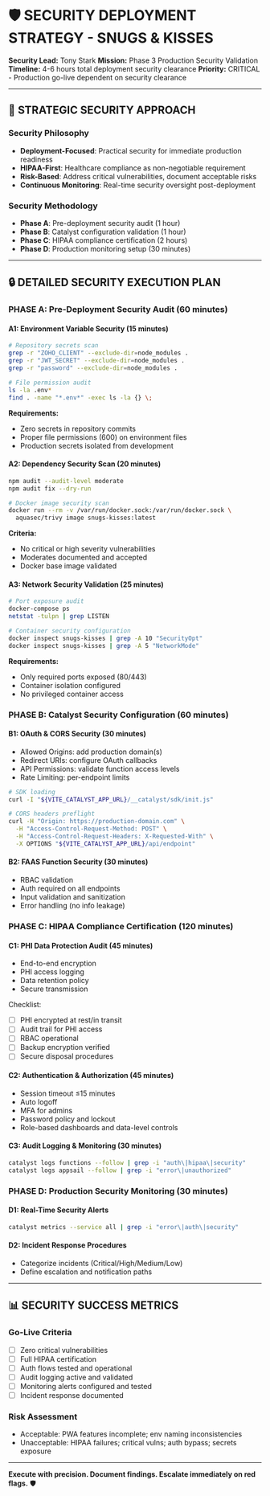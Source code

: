 # 🛡️ SECURITY DEPLOYMENT STRATEGY - SNUGS & KISSES

**Security Lead:** Tony Stark
**Mission:** Phase 3 Production Security Validation
**Timeline:** 4-6 hours total deployment security clearance
**Priority:** CRITICAL - Production go-live dependent on security clearance

---

## 🎯 STRATEGIC SECURITY APPROACH

### **Security Philosophy**
- **Deployment-Focused**: Practical security for immediate production readiness
- **HIPAA-First**: Healthcare compliance as non-negotiable requirement
- **Risk-Based**: Address critical vulnerabilities, document acceptable risks
- **Continuous Monitoring**: Real-time security oversight post-deployment

### **Security Methodology**
- **Phase A**: Pre-deployment security audit (1 hour)
- **Phase B**: Catalyst configuration validation (1 hour)
- **Phase C**: HIPAA compliance certification (2 hours)
- **Phase D**: Production monitoring setup (30 minutes)

---

## 🔒 DETAILED SECURITY EXECUTION PLAN

### **PHASE A: Pre-Deployment Security Audit (60 minutes)**

#### A1: Environment Variable Security (15 minutes)
```bash
# Repository secrets scan
grep -r "ZOHO_CLIENT" --exclude-dir=node_modules .
grep -r "JWT_SECRET" --exclude-dir=node_modules .
grep -r "password" --exclude-dir=node_modules .

# File permission audit
ls -la .env*
find . -name "*.env*" -exec ls -la {} \;
```

**Requirements:**
- Zero secrets in repository commits
- Proper file permissions (600) on environment files
- Production secrets isolated from development

#### A2: Dependency Security Scan (20 minutes)
```bash
npm audit --audit-level moderate
npm audit fix --dry-run

# Docker image security scan
docker run --rm -v /var/run/docker.sock:/var/run/docker.sock \
  aquasec/trivy image snugs-kisses:latest
```

**Criteria:**
- No critical or high severity vulnerabilities
- Moderates documented and accepted
- Docker base image validated

#### A3: Network Security Validation (25 minutes)
```bash
# Port exposure audit
docker-compose ps
netstat -tulpn | grep LISTEN

# Container security configuration
docker inspect snugs-kisses | grep -A 10 "SecurityOpt"
docker inspect snugs-kisses | grep -A 5 "NetworkMode"
```

**Requirements:**
- Only required ports exposed (80/443)
- Container isolation configured
- No privileged container access

### **PHASE B: Catalyst Security Configuration (60 minutes)**

#### B1: OAuth & CORS Security (30 minutes)
- Allowed Origins: add production domain(s)
- Redirect URIs: configure OAuth callbacks
- API Permissions: validate function access levels
- Rate Limiting: per-endpoint limits

```bash
# SDK loading
curl -I "${VITE_CATALYST_APP_URL}/__catalyst/sdk/init.js"

# CORS headers preflight
curl -H "Origin: https://production-domain.com" \
  -H "Access-Control-Request-Method: POST" \
  -H "Access-Control-Request-Headers: X-Requested-With" \
  -X OPTIONS "${VITE_CATALYST_APP_URL}/api/endpoint"
```

#### B2: FAAS Function Security (30 minutes)
- RBAC validation
- Auth required on all endpoints
- Input validation and sanitization
- Error handling (no info leakage)

### **PHASE C: HIPAA Compliance Certification (120 minutes)**

#### C1: PHI Data Protection Audit (45 minutes)
- End-to-end encryption
- PHI access logging
- Data retention policy
- Secure transmission

Checklist:
- [ ] PHI encrypted at rest/in transit
- [ ] Audit trail for PHI access
- [ ] RBAC operational
- [ ] Backup encryption verified
- [ ] Secure disposal procedures

#### C2: Authentication & Authorization (45 minutes)
- Session timeout ≤15 minutes
- Auto logoff
- MFA for admins
- Password policy and lockout
- Role-based dashboards and data-level controls

#### C3: Audit Logging & Monitoring (30 minutes)
```bash
catalyst logs functions --follow | grep -i "auth\|hipaa\|security"
catalyst logs appsail --follow | grep -i "error\|unauthorized"
```

### **PHASE D: Production Security Monitoring (30 minutes)**

#### D1: Real-Time Security Alerts
```bash
catalyst metrics --service all | grep -i "error\|auth\|security"
```

#### D2: Incident Response Procedures
- Categorize incidents (Critical/High/Medium/Low)
- Define escalation and notification paths

---

## 📊 SECURITY SUCCESS METRICS

### Go-Live Criteria
- [ ] Zero critical vulnerabilities
- [ ] Full HIPAA certification
- [ ] Auth flows tested and operational
- [ ] Audit logging active and validated
- [ ] Monitoring alerts configured and tested
- [ ] Incident response documented

### Risk Assessment
- Acceptable: PWA features incomplete; env naming inconsistencies
- Unacceptable: HIPAA failures; critical vulns; auth bypass; secrets exposure

---

**Execute with precision. Document findings. Escalate immediately on red flags.** 🛡️
